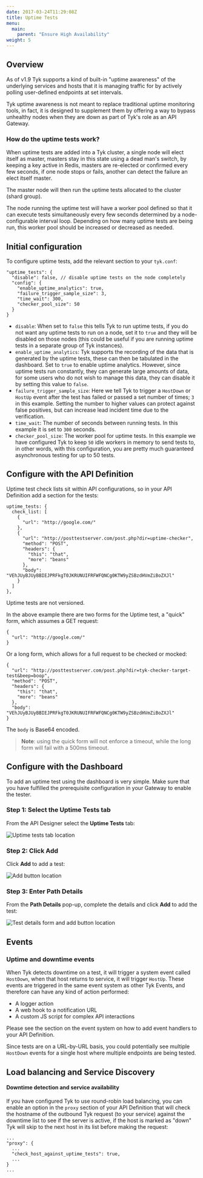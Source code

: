 ```yaml
---
date: 2017-03-24T11:29:08Z
title: Uptime Tests
menu:
  main:
    parent: "Ensure High Availability"
weight: 5 
---
```


## <a name="overview"></a> Overview

As of v1.9 Tyk supports a kind of built-in "uptime awareness" of the underlying services and hosts that it is managing traffic for by actively polling user-defined endpoints at set intervals.

Tyk uptime awareness is not meant to replace traditional uptime monitoring tools, in fact, it is designed to supplement them by offering a way to bypass unhealthy nodes when they are down as part of Tyk's role as an API Gateway.

### How do the uptime tests work?

When uptime tests are added into a Tyk cluster, a single node will elect itself as master, masters stay in this state using a dead man's switch, by keeping a key active in Redis, masters are re-elected or confirmed every few seconds, if one node stops or fails, another can detect the failure an elect itself master.

The master node will then run the uptime tests allocated to the cluster (shard group).

The node running the uptime test will have a worker pool defined so that it can execute tests simultaneously every few seconds determined by a node-configurable interval loop. Depending on how many uptime tests are being run, this worker pool should be increased or decreased as needed.

## <a name="initial-configuration"></a> Initial configuration

To configure uptime tests, add the relevant section to your `tyk.conf`:

```{.copyWrapper}
"uptime_tests": {
  "disable": false, // disable uptime tests on the node completely
  "config": {
    "enable_uptime_analytics": true,
    "failure_trigger_sample_size": 3,
    "time_wait": 300,
    "checker_pool_size": 50
  }
}
```

*   `disable`: When set to `false` this tells Tyk to run uptime tests, if you do not want any uptime tests to run on a node, set it to `true` and they will be disabled on those nodes (this could be useful if you are running uptime tests in a separate group of Tyk instances).
*   `enable_uptime_analytics`: Tyk supports the recording of the data that is generated by the uptime tests, these can then be tabulated in the dashboard. Set to `true` to enable uptime analytics. However, since uptime tests run constantly, they can generate large amounts of data, for some users who do not wish to manage this data, they can disable it by setting this value to `false`.
*   `failure_trigger_sample_size`: Here we tell Tyk to trigger a `HostDown` or `HostUp` event after the test has failed or passed a set number of times; `3` in this example. Setting the number to higher values can protect against false positives, but can increase lead incident time due to the verification.
*   `time_wait`: The number of seconds between running tests. In this example it is set to `300` seconds.
*   `checker_pool_size`: The worker pool for uptime tests. In this example we have configured Tyk to keep `50` idle workers in memory to send tests to, in other words, with this configuration, you are pretty much guaranteed asynchronous testing for up to 50 tests.

## <a name="configuration-with-api"></a> Configure with the API Definition

Uptime test check lists sit within API configurations, so in your API Definition add a section for the tests:

```{.copyWrapper}
uptime_tests: {
  check_list: [
    {
      "url": "http://google.com/"
    },
    {
      "url": "http://posttestserver.com/post.php?dir=uptime-checker",
      "method": "POST",
      "headers": {
        "this": "that",
        "more": "beans"
      },
      "body": "VEhJUyBJUyBBIEJPRFkgT0JKRUNUIFRFWFQNCg0KTW9yZSBzdHVmZiBoZXJl"
    }
  ]
},
```

Uptime tests are not versioned.

In the above example there are two forms for the Uptime test, a "quick" form, which assumes a GET request:

```
{
  "url": "http://google.com/"
}
```

Or a long form, which allows for a full request to be checked or mocked:

```
{
  "url": "http://posttestserver.com/post.php?dir=tyk-checker-target-test&beep=boop",
  "method": "POST",
  "headers": {
    "this": "that",
    "more": "beans"
  },
  "body": "VEhJUyBJUyBBIEJPRFkgT0JKRUNUIFRFWFQNCg0KTW9yZSBzdHVmZiBoZXJl"
}
```

The `body` is Base64 encoded.

> **Note**: using the quick form will not enforce a timeout, while the long form will fail with a 500ms timeout.

## <a name="configuration-with-dashboard"></a>Configure with the Dashboard

To add an uptime test using the dashboard is very simple. Make sure that you have fulfilled the prerequisite configuration in your Gateway to enable the tester.

### Step 1: Select the Uptime Tests tab

From the API Designer select the **Uptime Tests** tab:

![Uptime tests tab location](/docs/img/dashboard/system-management/uptime_tests_2.5.png)

### Step 2: Click Add

Click **Add** to add a test:

![Add button location](/docs/img/dashboard/system-management/add_uptime_2.5.png)

### Step 3: Enter Path Details

From the **Path Details** pop-up, complete the details and click **Add** to add the test:

![Test details form and add button location](/docs/img/dashboard/system-management/uptime_paths_2.5.png)

## <a name="events"></a> Events

### Uptime and downtime events

When Tyk detects downtime on a test, it will trigger a system event called `HostDown`, when that host returns to service, it will trigger `HostUp`. These events are triggered in the same event system as other Tyk Events, and therefore can have any kind of action performed:

*   A logger action
*   A web hook to a notification URL
*   A custom JS script for complex API interactions

Please see the section on the event system on how to add event handlers to your API Definition.

Since tests are on a URL-by-URL basis, you could potentially see multiple `HostDown` events for a single host where multiple endpoints are being tested.

## <a name="load-balancing-and-service-discovery"></a> Load balancing and Service Discovery

#### Downtime detection and service availability

If you have configured Tyk to use round-robin load balancing, you can enable an option in the `proxy` section of your API Definition that will check the hostname of the outbound Tyk request (to your service) against the downtime list to see if the server is active, if the host is marked as "down" Tyk will skip to the next host in its list before making the request:

```
...
"proxy": {
  ...
  "check_host_against_uptime_tests": true,
  ...
}
...
```